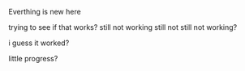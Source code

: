 Everthing is new here

trying to see if that works?
still not working
still not
still not working?


i guess it worked?

little progress?
